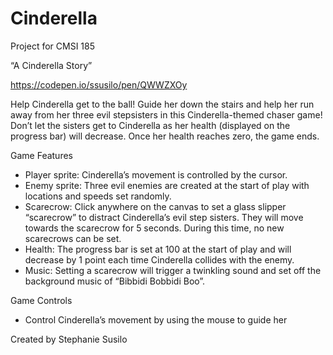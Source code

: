 # Cinderella

Project for CMSI 185

“A Cinderella Story”

https://codepen.io/ssusilo/pen/QWWZXOy

Help Cinderella get to the ball! Guide her down the stairs and help her run away from her three evil stepsisters in this Cinderella-themed chaser game! Don’t let the sisters get to Cinderella as her health (displayed on the progress bar) will decrease. Once her health reaches zero, the game ends. 

Game Features
- Player sprite: Cinderella’s movement is controlled by the cursor. 
- Enemy sprite: Three evil enemies are created at the start of play with locations and speeds set randomly.
- Scarecrow: Click anywhere on the canvas to set a glass slipper “scarecrow” to distract Cinderella’s evil step sisters. They will move towards the scarecrow for 5 seconds. During this time, no new scarecrows can be set.
- Health: The progress bar is set at 100 at the start of play and will decrease by 1 point each time Cinderella collides with the enemy.
- Music: Setting a scarecrow will trigger a twinkling sound and set off the background music of “Bibbidi Bobbidi Boo”.

Game Controls
- Control Cinderella’s movement by using the mouse to guide her

Created by Stephanie Susilo
